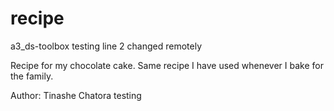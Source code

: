 # recipe
a3_ds-toolbox
testing
line 2 changed remotely

Recipe for my chocolate cake. Same recipe I have used whenever I bake for the family.

Author: Tinashe Chatora
testing